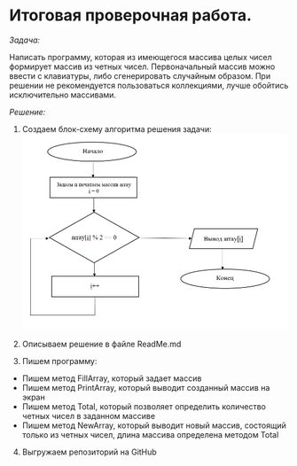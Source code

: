 # __Итоговая проверочная работа.__

*Задача:* 

Написать программу, которая из имеющегося массива целых чисел формирует массив из четных чисел. Первоначальный массив можно ввести с клавиатуры, либо сгенерировать случайным образом. При решении не рекомендуется пользоваться коллекциями, лучше обойтись исключительно массивами.

*Решение:*
1. Создаем блок-схему алгоритма решения задачи:
 ![Это блок-схема](блок-схема.jpg)

2. Описываем решение в файле ReadMe.md

3. Пишем программу:
+ Пишем метод FillArray, который задает массив
+ Пишем метод PrintArray, котoрый выводит созданный массив на экран
+ Пишем метод Total, который позволяет определить количество четных чисел в заданном массиве
+ Пишем метод NewArray, который выводит новый массив, состоящий только из четных чисел, длина массива определена методом Total 

4. Выгружаем репозиторий на GitHub
